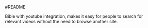 #README

Bible with youtube integration, makes it easy for people to search for relevant videos without the need to browse another site.


